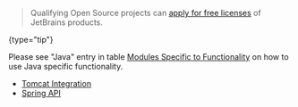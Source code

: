 [//]: # (title: IntelliJ IDEA)

<!-- Copyright 2000-2020 JetBrains s.r.o. and other contributors. Use of this source code is governed by the Apache 2.0 license that can be found in the LICENSE file. -->

 >  Qualifying Open Source projects can [apply for free licenses](https://www.jetbrains.com/community/opensource/) of JetBrains products.
 >
 {type="tip"}

Please see "Java" entry in table [Modules Specific to Functionality](plugin_compatibility.md#modules-specific-to-functionality) on how to use Java specific functionality.

* [Tomcat Integration](tomcat_integration.md)
* [Spring API](spring_api.md)